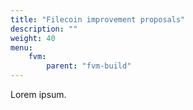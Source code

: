 ```yaml
---
title: "Filecoin improvement proposals"
description: ""
weight: 40
menu:
    fvm:
        parent: "fvm-build"
---
```


Lorem ipsum.
